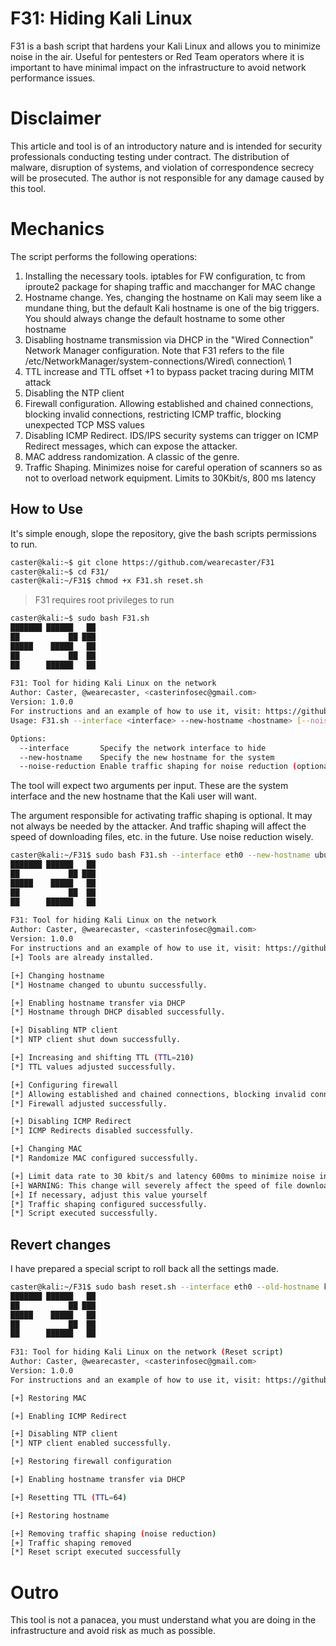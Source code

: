 # F31: Hiding Kali Linux

F31 is a bash script that hardens your Kali Linux and allows you to minimize noise in the air. Useful for pentesters or Red Team operators where it is important to have minimal impact on the infrastructure to avoid network performance issues.

# Disclaimer

This article and tool is of an introductory nature and is intended for security professionals conducting testing under contract. The distribution of malware, disruption of systems, and violation of correspondence secrecy will be prosecuted. The author is not responsible for any damage caused by this tool.

# Mechanics

 The script performs the following operations:

1. Installing the necessary tools. iptables for FW configuration, tc from iproute2 package for shaping traffic and macchanger for MAC change
2. Hostname change. Yes, changing the hostname on Kali may seem like a mundane thing, but the default Kali hostname is one of the big triggers. You should always change the default hostname to some other hostname
3. Disabling hostname transmission via DHCP in the "Wired Connection" Network Manager configuration. Note that F31 refers to the file /etc/NetworkManager/system-connections/Wired\ connection\ 1
4. TTL increase and TTL offset +1 to bypass packet tracing during MITM attack
5. Disabling the NTP client
6. Firewall configuration. Allowing established and chained connections, blocking invalid connections, restricting ICMP traffic, blocking unexpected TCP MSS values
7. Disabling ICMP Redirect. IDS/IPS security systems can trigger on ICMP Redirect messages, which can expose the attacker.
8. MAC address randomization. A classic of the genre.
9. Traffic Shaping. Minimizes noise for careful operation of scanners so as not to overload network equipment. Limits to 30Kbit/s, 800 ms latency

## How to Use

It's simple enough, slope the repository, give the bash scripts permissions to run.

```bash
caster@kali:~$ git clone https://github.com/wearecaster/F31
caster@kali:~$ cd F31/
caster@kali:~/F31$ chmod +x F31.sh reset.sh
```
> F31 requires root privileges to run

```bash
caster@kali:~$ sudo bash F31.sh
███████ ██████   ██ 
██           ██ ███ 
█████    █████   ██ 
██           ██  ██ 
██      ██████   ██ 
                    
F31: Tool for hiding Kali Linux on the network
Author: Caster, @wearecaster, <casterinfosec@gmail.com>
Version: 1.0.0
For instructions and an example of how to use it, visit: https://github.com/wearecaster/F31
Usage: F31.sh --interface <interface> --new-hostname <hostname> [--noise-reduction]

Options:
  --interface       Specify the network interface to hide
  --new-hostname    Specify the new hostname for the system
  --noise-reduction Enable traffic shaping for noise reduction (optional)
```

The tool will expect two arguments per input. These are the system interface and the new hostname that the Kali user will want.

The argument responsible for activating traffic shaping is optional. It may not always be needed by the attacker. And traffic shaping will affect the speed of downloading files, etc. in the future. Use noise reduction wisely.

```bash
caster@kali:~/F31$ sudo bash F31.sh --interface eth0 --new-hostname ubuntu --noise-reduction
███████ ██████   ██ 
██           ██ ███ 
█████    █████   ██ 
██           ██  ██ 
██      ██████   ██ 
                    
F31: Tool for hiding Kali Linux on the network
Author: Caster, @wearecaster, <casterinfosec@gmail.com>
Version: 1.0.0
For instructions and an example of how to use it, visit: https://github.com/wearecaster/F31
[+] Tools are already installed.

[+] Changing hostname
[*] Hostname changed to ubuntu successfully.

[+] Enabling hostname transfer via DHCP
[*] Hostname through DHCP disabled successfully.

[+] Disabling NTP client
[*] NTP client shut down successfully.

[+] Increasing and shifting TTL (TTL=210)
[*] TTL values adjusted successfully.

[+] Configuring firewall
[*] Allowing established and chained connections, blocking invalid connections, restricting ICMP traffic, blocking unexpected TCP MSS values
[*] Firewall adjusted successfully.

[+] Disabling ICMP Redirect
[*] ICMP Redirects disabled successfully.

[+] Changing MAC
[*] Randomize MAC configured successfully.

[+] Limit data rate to 30 kbit/s and latency 600ms to minimize noise in L2/L3 scanning.
[+] WARNING: This change will severely affect the speed of file downloads. Use this shaping exactly before scanning
[+] If necessary, adjust this value yourself
[*] Traffic shaping configured successfully.
[*] Script executed successfully.
```

## Revert changes

I have prepared a special script to roll back all the settings made.

```bash
caster@kali:~/F31$ sudo bash reset.sh --interface eth0 --old-hostname kali
███████ ██████   ██ 
██           ██ ███ 
█████    █████   ██ 
██           ██  ██ 
██      ██████   ██ 
                    
F31: Tool for hiding Kali Linux on the network (Reset script)
Author: Caster, @wearecaster, <casterinfosec@gmail.com>
Version: 1.0.0
For instructions and an example of how to use it, visit: https://github.com/wearecaster/F31

[+] Restoring MAC

[+] Enabling ICMP Redirect

[+] Disabling NTP client
[*] NTP client enabled successfully.

[+] Restoring firewall configuration

[+] Enabling hostname transfer via DHCP

[+] Resetting TTL (TTL=64)

[+] Restoring hostname

[+] Removing traffic shaping (noise reduction)
[+] Traffic shaping removed
[*] Reset script executed successfully
```

# Outro

This tool is not a panacea, you must understand what you are doing in the infrastructure and avoid risk as much as possible.
